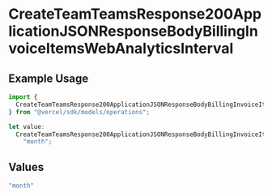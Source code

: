 # CreateTeamTeamsResponse200ApplicationJSONResponseBodyBillingInvoiceItemsWebAnalyticsInterval

## Example Usage

```typescript
import {
  CreateTeamTeamsResponse200ApplicationJSONResponseBodyBillingInvoiceItemsWebAnalyticsInterval,
} from "@vercel/sdk/models/operations";

let value:
  CreateTeamTeamsResponse200ApplicationJSONResponseBodyBillingInvoiceItemsWebAnalyticsInterval =
    "month";
```

## Values

```typescript
"month"
```
